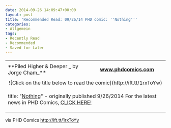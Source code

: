 ```yaml
---
date: 2014-09-26 14:09:47+00:00
layout: post
title: 'Recommended Read: 09/26/14 PHD comic: ''Nothing'''
categories:
- Allgemein
tags:
- Recently Read
- Recommended
- Saved for Later
---
```


<table cellpadding="0" cellspacing="0" border="0" > <tr >

<td >**Piled Higher
& Deeper _ by Jorge
Cham_**
</td>

<td >
</td>

<td >


**www.phdcomics.com**



</td>
</tr>
<tr align="center" >

<td colspan="3" >![Click on the title below to read the comic](http://ift.tt/1rxToYw)
</td>
</tr>
<tr >

<td colspan="3" >


title:
"[Nothing](http://ift.tt/1rxToYy)" - originally published 9/26/2014 For the latest news in PHD Comics, [CLICK HERE!](http://ift.tt/q2rM3K)




</td>
</tr>
</table>

  
  

via PHD Comics http://ift.tt/1rxToYy
